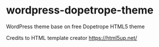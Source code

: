 # wordpress-dopetrope-theme
WordPress theme base on free Dopetrope HTML5 theme

Credits to HTML template creator
https://html5up.net/

